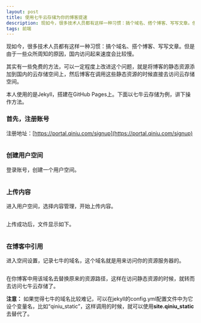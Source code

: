 ```yaml
---
layout: post
title: 使用七牛云存储为你的博客提速
description: 现如今，很多技术人员都有这样一种习惯：搞个域名、搭个博客、写写文章。但是由于一些众所周知的原因，国内访问起来速度会比较慢。
tags: 前端
---
```


现如今，很多技术人员都有这样一种习惯：搞个域名、搭个博客、写写文章。但是由于一些众所周知的原因，国内访问起来速度会比较慢。

其实有一些免费的方法，可以一定程度上改进这个问题，就是将博客的静态资源添加到国内的云存储空间上，然后博客在调用这些静态资源的时候直接去访问云存储空间。

本人使用的是Jekyll，搭建在GitHub Pages上。下面以七牛云存储为例，讲下操作方法。

### **首先，注册账号**

注册地址：[https://portal.qiniu.com/signup](https://portal.qiniu.com/signup)

<p class="picture"><img alt="" src="{{site.qiniu_static}}/assets/img/2015-9-14/register.png"/></p>

### **创建用户空间**

登录账号，创建一个用户空间。

<p class="picture"><img alt="" src="{{site.qiniu_static}}/assets/img/2015-9-14/namespace.png"/></p>


### **上传内容**

进入用户空间，选择内容管理，开始上传内容。

<p class="picture"><img alt="" src="{{site.qiniu_static}}/assets/img/2015-9-14/upload.png"/></p>

上传成功后，文件显示如下。

<p class="picture"><img alt="" src="{{site.qiniu_static}}/assets/img/2015-9-14/upload_success.png"/></p>

### **在博客中引用**

进入空间设置，记录七牛的域名，这个域名就是用来访问你的资源服务器的。

<p class="picture"><img alt="" src="{{site.qiniu_static}}/assets/img/2015-9-14/domain.png"/></p>

在你博客中用该域名去替换原来的资源路径，这样在访问静态资源的时候，就转而去访问七牛云存储了。

**注意：** 如果觉得七牛的域名比较难记，可以在jekyll的config.yml配置文件中为它设个变量名，比如“qiniu_static”，这样调用的时候，就可以使用**site.qiniu_static**去替代了。